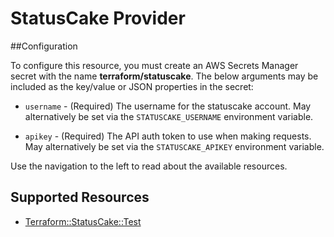 # StatusCake Provider

##Configuration

To configure this resource, you must create an AWS Secrets Manager secret with the name **terraform/statuscake**. The below arguments may be included as the key/value or JSON properties in the secret:

* ``username`` - (Required) The username for the statuscake account. May alternatively be set via the
  ``STATUSCAKE_USERNAME`` environment variable.

* ``apikey`` - (Required) The API auth token to use when making requests. May alternatively
  be set via the ``STATUSCAKE_APIKEY`` environment variable.

Use the navigation to the left to read about the available resources.


## Supported Resources

* [Terraform::StatusCake::Test](docs/providers/statuscake/Test.md)